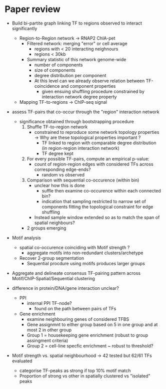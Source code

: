 # Paper review

- Build bi-partite graph linking TF to regions observed to interact significantly
    - Region-to-Region network -> RNAP2 ChIA-pet
        - Filtered network: merging "error" or cell average
            - regions with < 20 interacting neighnours
            - regions < 30kb
        - Summary statistic of this network genome-wide
            - number of components
            - size of components
            - degree distribution per component
            - At this level can we already observe relation between TF-coincidence and component properties
                - given ensuing shuffling procedure constrained by interaction network degree property
    - Mapping TF-to-regions -> ChIP-seq signal

- assess TF-pairs that co-occur through the "region" interaction network
    - significance obtained through bootstrapping procedure
        1. Shuffle TF-to-region network
            - constrained to reproduce some network topology properties -> Why are these topological properties important ?
                - TF linked to region with comparable degree distribution (in region-region interaction network)
                - TF degree kept
        2. For every possible TF-pairs, compute an empirical p-value:
            - count of region-region edges with considered TFs across corresponding edge-ends?
                - random vs observed
        3. Comparison with sequential co-occurence (within bin)
            - unclear how this is done
                - suffle then examine co-occurence within each connected bin?
                - indication that sampling restricted to narrow set of components fitting the topological constraint for edge shuffling
            - Instead sample window extended so as to match the span of spatial neighbours?
        - 2 groups emerging
- Motif analysis
    - spatial co-occurence coinciding with Motif strength ?
        - aggregate motifs into non-redundant clusters/archetype
    - Recover 2-group segmentation
        - Sequential procdure using motifs produces larger groups

- Aggregate and delineate consensus TF-pairing pattern across Motif/ChIP-Spatial/Sequential clustering

- difference in protein/DNA/gene interaction unclear?
    - PPI
        - internal PPI TF-node? 
            - found on the path between pairs of TFs
    - Gene enrichment
        - examine neighbouring genes of considered TFBS
        - Gene assignmnt to either group based on 5 in one group and at most 2 in other group
        - Group 1 = housekeeping gene enrichment (robust to group assingment criteria)
        - Group 2 = cell-line specfic enrichment ~ robust to threshold?

- Motif strength vs. spatial neighbourhood -> 42 tested but 62/61 TFs evaluated
    - categorise TF-peaks as strong if top 10% motif match
    - Proportion of strong vs other in spatially clustered vs "isolated" peaks